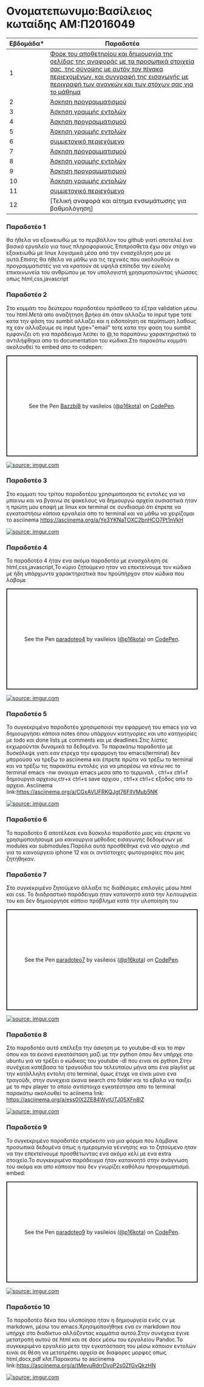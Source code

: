 # Oνοματεπωνυμο:Βασίλειος κωταίδης  ΑΜ:Π2016049
| Εβδομάδα* | Παραδοτέο |
| --- | --- |
| 1 |	[Φορκ του αποθετηρίου και δημιουργία της σελίδας της αναφοράς με τα προσωπικά στοιχεία σας, της σύνοψης με αυτόν τον πίνακα περιεχομένων, και συγγραφή της εισαγωγής με περιγραφή των αναγκών και των στόχων σας για το μάθημα](#Παραδοτέο-1) |
| 2 | [Άσκηση προγραμματισμού](#Παραδοτέο-2) |
| 3 | [Άσκηση γραμμής εντολών](#Παραδοτέο-3) |
| 4 | [Άσκηση προγραμματισμού](#Παραδοτέο-4) |
| 5 | [Άσκηση γραμμής εντολών](#Παραδοτέο-5) |
| 6 | [συμμετοχικό περιεχόμενο](#Παραδοτέο-6) |
| 7 | [Άσκηση προγραμματισμού](#Παραδοτέο-7) |
| 8 | [Άσκηση γραμμής εντολών](#Παραδοτέο-8) |
| 9 | [Άσκηση προγραμματισμού](#Παραδοτέο-9) |
| 10 | [Άσκηση γραμμής εντολών](#Παραδοτέο-10) |
| 11 | [συμμετοχικό περιεχόμενο](#Παραδοτέο-111) |
| 12 | [Τελική αναφορά και αίτημα ενσωμάτωσης για βαθμολόγηση] |

### Παραδοτέο 1

θα ήθελα να εξοικειωθώ με το περιβάλλον του github γιατί αποτελεί ένα βασικό εργαλείο για τους πληροφορικούς.Έπιπρόσθετα έχω σάν στόχο να εξοικειωθώ με linux λογισμικά μέσα από την ενασχόληση μου με αυτά.Επισης θα ήθελα να μάθω για τις τεχνικές που ακολουθούν οι προγραμματιστές για να κρατούν σε υψηλά επίπεδα την εύκολη επικοινωνεία του ανθρώπου με τον υπολογιστή χρησιμοποιώντας γλώσσες οπως html,css,javascript


### Παραδοτέο 2

Στο κομμάτι του δεύτερου παραδοτέου πρόσθεσα τα έξτρα validation μέσω του html.Μετά απο αναζήτηση βρήκα ότι όταν αλλαζω το input type τοτε κατα την φάση του sumbit αλλαζει και η ειδοποίηση σε περίπτωση λαθους πχ εαν αλλαξουμε σε input type="email" τοτε κατα την φαση του sumbit εμφανιζει οτι για παράδειγμα λείπει το @,το παραπάνω χαρακτηριστικό το αντιλήφθηκα απο το documentation του κώδικα.Στο παρακάτω κομμάτι ακολουθεί το embed απο το codepen:
<p class="codepen" data-height="265" data-theme-id="light" data-default-tab="html,result" data-user="p16kota" data-slug-hash="BazzbjB" style="height: 265px; box-sizing: border-box; display: flex; align-items: center; justify-content: center; border: 2px solid; margin: 1em 0; padding: 1em;" data-pen-title="BazzbjB">
  <span>See the Pen <a href="https://codepen.io/p16kota/pen/BazzbjB">
  BazzbjB</a> by vasileios (<a href="https://codepen.io/p16kota">@p16kota</a>)
  on <a href="https://codepen.io">CodePen</a>.</span>
</p>
<script async src="https://static.codepen.io/assets/embed/ei.js"></script>


<a href="https://imgur.com/quiTWRk"><img src="https://i.imgur.com/quiTWRk.png" title="source: imgur.com" /></a>


### Παραδοτέο 3

Στο κομματι του τρίτου παραδοτέου χρησιμοποιησα τις εντολες για να μπαινω και να βγαινω σε φακελους να δημιουργώ αρχεία ουσιαστικά ήταν η πρώτη μου επαφή με linux και terminal σε συνδιασμό ότι έπρεπε να εγκαταστήσω κάποια εργαλεία απο το terminal και να μάθω να χειρίζομαι το asciinema
https://asciinema.org/a/Ye3YKNaTOXC2bnHCO7Pt1nVkH


<a href="https://imgur.com/6nlqj49"><img src="https://i.imgur.com/6nlqj49.png" title="source: imgur.com" /></a>


### Παραδοτέο 4

Το παραδοτέο 4 ήταν ενα ακόμα παραδοτέο με ενασχόληση σε html,css,javascript,Το κύριο ζητούμενο ηταν να επεκτείνουμε τον κώδικα με ήδη υπάρχωντα χαρακτηριστικά που προϋπήρχαν στον κώδικα που λάβαμε
<p class="codepen" data-height="265" data-theme-id="light" data-default-tab="css,result" data-user="p16kota" data-slug-hash="PozeMgw" style="height: 265px; box-sizing: border-box; display: flex; align-items: center; justify-content: center; border: 2px solid; margin: 1em 0; padding: 1em;" data-pen-title="paradoteo4">
  <span>See the Pen <a href="https://codepen.io/p16kota/pen/PozeMgw">
  paradoteo4</a> by vasileios (<a href="https://codepen.io/p16kota">@p16kota</a>)
  on <a href="https://codepen.io">CodePen</a>.</span>
</p>
<script async src="https://static.codepen.io/assets/embed/ei.js"></script>


<a href="https://imgur.com/GlUWqgh"><img src="https://i.imgur.com/GlUWqgh.png" title="source: imgur.com" /></a>


### Παραδοτέο 5

Το συγκεκριμένο παραδοτέο χρησιμοποιοί την εφαρμογή του emacs για να δημιουργήσει κάποια notes όπου υπάρχουν κατηγορίες και υπο κατηγορίες με todo και done lists με comments και με deadlines.Στις λίστες εκχωρούνται δυναμικά τα δεδομένα.
Το παρακάτω παραδοτέο με δυσκόλεψε  γιατι εαν ετρεχα την εφαρμογη του emacs(terminal) δεν μπορούσα να τρεξω το asciinema και έπρεπε πρώτα να τρέξω το terminal και να τρέξω τις παρακάτω εντολές για να μπορέσω να κάνω rec το terminal emacs -nw ανοιγμα emacs μεσα απο το τερμιναλ , ctrl+x ctrl+f δημιουργια αρχειου,ctr+x ctrl+s save αρχιου , ctrl+x ctrl+c εξοδος απο το αρχειο.
Asciinema link:https://asciinema.org/a/CGxAVUFRKQJgt76FllVMub5NK


<a href="https://imgur.com/rHub5HD"><img src="https://i.imgur.com/rHub5HD.png" title="source: imgur.com" /></a>


### Παραδοτέο 6

Το παραδοτέο 6 αποτέλεσε ενα δύσκολο παραδοτέο μιας και έπρεπε να χρησιμοποιήσουμε μια καινουργια μέθοδος εισαγωγης δεδομένων με modules και submodules.Παρόλα αυτά προσθέθηκε ενα νέο αρχειο .md για το καινούργειο iphone 12 και οι αντίστοιχες φωτογραφίες που μας ζητήθηκαν.


### Παραδοτέο 7

Στο συγκεκριμένο ζητούμενο  άλλαξα τις διαθέσιμες επιλογές μέσω html και css. Το διαδραστικό παράδειγμα ήταν κατανοητό κατά την λειτουργεία του και δεν δημιούργησε κάποιο πρόβλημα κατά την υλοποίηση του
<p class="codepen" data-height="265" data-theme-id="light" data-default-tab="js,result" data-user="p16kota" data-slug-hash="wvWLLVx" style="height: 265px; box-sizing: border-box; display: flex; align-items: center; justify-content: center; border: 2px solid; margin: 1em 0; padding: 1em;" data-pen-title="paradoteo7">
  <span>See the Pen <a href="https://codepen.io/p16kota/pen/wvWLLVx">
  paradoteo7</a> by vasileios (<a href="https://codepen.io/p16kota">@p16kota</a>)
  on <a href="https://codepen.io">CodePen</a>.</span>
</p>
<script async src="https://static.codepen.io/assets/embed/ei.js"></script>


<a href="https://imgur.com/zYbYpKz"><img src="https://i.imgur.com/zYbYpKz.png" title="source: imgur.com" /></a>


### Παραδοτέο 8

Στο παραδοτέο αυτό επέλεξα την άσκηση με το youtube-dl και το mpv όπου και τα έκανα εγκατάσταση μαζί με την python όπου δεν υπήρχε στο ubuntu για να τρέξει ο κώδικας του youtube -dl που ειναι σε python.Στην συνέχεια κατέβασα τα τραγούδια του τελευταίου μήνα απο ένα playlist με την κατάλληλη εντολη στο terminal, όμως έτυχε να είναι μονο ενα τραγούδι, στην συνεχεια εκανα search στο folder και το εβαλα να παιξει με το mpv player το οποίο αντίστοιχα εγκατέστησα απο το terminal παρακάτω ακολουθεί το aciinema link: https://asciinema.org/a/ess0IX2ZE84WytUTJ05XFn8lZ


<a href="https://imgur.com/4uEKdOL"><img src="https://i.imgur.com/4uEKdOL.png" title="source: imgur.com" /></a>


### Παραδοτέο 9

To συγκεκριμένο παραδοτέο επρόκειτο για μια φόρμα που λάμβανε προσωπικά δεδομένα όπως η ημερομηνία γέννησης και το ζητούμενο ηταν να την επεκτείνουμε προσθέτωντας ενα ακόμα κελί με ενα extra στοιχείο.Το συγκεκριμένο παράδειγμα ήταν κατανοητό στην ανάγνωση του ακόμα και απο κάποιον που δεν γνωρίζει καθόλου προγραμματισμό. embed: <p class="codepen" data-height="265" data-theme-id="light" data-default-tab="html,result" data-user="p16kota" data-slug-hash="KKgMmoX" style="height: 265px; box-sizing: border-box; display: flex; align-items: center; justify-content: center; border: 2px solid; margin: 1em 0; padding: 1em;" data-pen-title="paradoteo9">
  <span>See the Pen <a href="https://codepen.io/p16kota/pen/KKgMmoX">
  paradoteo9</a> by vasileios (<a href="https://codepen.io/p16kota">@p16kota</a>)
  on <a href="https://codepen.io">CodePen</a>.</span>
</p>
<script async src="https://cpwebassets.codepen.io/assets/embed/ei.js"></script>


<a href="https://imgur.com/0Pn3jAQ"><img src="https://i.imgur.com/0Pn3jAQ.png" title="source: imgur.com" /></a>



### Παραδοτέο 10

Το παραδοτέο δέκα που υλοποίησα ηταν η δημιουργεία ενός cv με markdown, μέσω του emacs.Χρησιμοποιήθηκε ενα cv markdown που υπήρχε στο διαδίκτυο αλλάζοντας κομμάτια αυτού.Στην συνέχεια έγινε μετατροπή αυτού σε html και σε docx μέσω του εργαλείου Pandoc.Το συγκεκριμένο εργαλείο μετα την εγκατάσταση του μέσω κάποιον εντολών ειναι σε θέση να μετατρέπει αρχεία σε διαφορες μορφες οπως html,docx,pdf κλπ.Παρακατω το asciinema link:https://asciinema.org/a/tMevuRdrrDvoP2s0ZfGvQkzHN

<a href="https://imgur.com/89oZewT"><img src="https://i.imgur.com/89oZewT.png" title="source: imgur.com" /></a>



